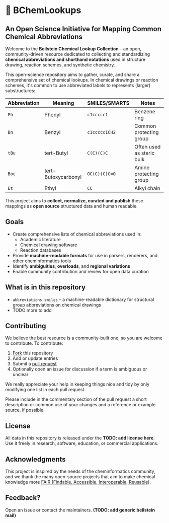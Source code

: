 # 🧪 BChemLookups

## **An Open Science Initiative for Mapping Common Chemical Abbreviations**

Welcome to the **Beilstein Chemical Lookup Collection** – an open, community-driven resource dedicated to collecting and standardizing **chemical abbreviations and shorthand notations** used in structure drawing, reaction schemes, and synthetic chemistry.

This open-science repository aims to gather, curate, and share a comprehensive set of chemical lookups. In chemical drawings or reaction schemes, it's common to use abbreviated labels to represents (larger) substructures:

| Abbreviation | Meaning             | SMILES/SMARTS | Notes                     |
| ------------ | ------------------- | ------------- | ------------------------- |
| `Ph`         | Phenyl              | `c1ccccc1`    | Benzene ring              |
| `Bn`         | Benzyl              | `c1ccccc1CH2` | Common protecting group   |
| `tBu`        | tert-Butyl          | `C(C)(C)C`    | Often used as steric bulk |
| `Boc`        | tert-Butoxycarbonyl | `OC(C)(C)C=O` | Amine protecting group    |
| `Et`         | Ethyl               | `CC`          | Alkyl chain               |

This project aims to **collect, normalize, curated and publish** these mappings as **open source** structured data and human readable.

## Goals

- Create comprehensive lists of chemical abbreviations used in:
  - Academic literature
  - Chemical drawing software
  - Reaction databases
- Provide **machine-readable formats** for use in parsers, renderers, and other cheminformatics tools
- Identify **ambiguities**, **overloads**, and **regional variations**
- Enable community contribution and review for open data curation

## What is in this repository
- `abbreviations.smiles` – a machine-readable dictionary for structural group abbreviations on chemical drawings
- TODO more to add

## Contributing
We believe the best resource is a community-built one, so you are welcome to contribute.
To contribute:
1. [Fork](https://docs.github.com/en/pull-requests/collaborating-with-pull-requests/working-with-forks/fork-a-repo) this repository 
2. Add or update entries
3. Submit a [pull request](https://docs.github.com/en/pull-requests/collaborating-with-pull-requests/proposing-changes-to-your-work-with-pull-requests/creating-a-pull-request) 
4. Optionally open an issue for discussion if a term is ambiguous or unclear

We really appreciate your help in keeping things nice and tidy by only modifying one list in each pull request.

Please include in the commentary section of the pull request a short description or common use of your changes and a reference or example source, if possible.

## License
All data in this repository is released under the **TODO: add license here**. Use it freely in research, software, education, or commercial applications.

## Acknowledgments
This project is inspired by the needs of the cheminformatics community, and we thank the many open-source projects that aim to make chemical knowledge more [FAIR (Findable, Accessible, Interoperable, Reusable)](https://www.go-fair.org/fair-principles/).

## Feedback? 
Open an issue or contact the maintainers. **(TODO: add generic beilstein mail)**
